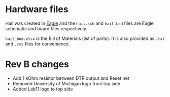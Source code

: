 Hardware files
==============

Hail was created in [Eagle](https://cadsoft.io/) and the `hail.sch` and
`hail.brd` files are Eagle schematic and board files respectively.

`hail_bom.xlsx` is the Bill of Materials (list of parts). It is also provided
as `.txt` and `.csv` files for convenience.

# Rev B changes

 * Add 1 kOhm resistor between DTR output and Reset net
 * Removed University of Michigan logo from top side
 * Added Lab11 logo to top side

